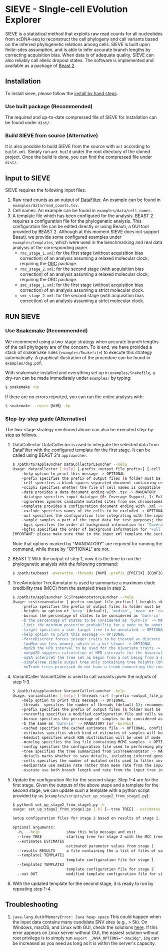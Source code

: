 # SIEVE - SIngle-cell EVolution Explorer

SIEVE is a statistical method that exploits raw read counts for all nucleotides from scDNA-seq to reconstruct the cell phylogeny and call variants based on the inferred phylogenetic relations among cells. SIEVE is built upon finite-sites assumption, and is able to infer accurate branch lengths by correcting acquisition bias. When data is of adequate quality, SIEVE can also reliably call allelic dropout states. The software is implemented and available as a package of [Beast 2](https://www.beast2.org/).

## Installation

To install sieve, please follow the [install by hand steps](https://www.beast2.org/managing-packages/). 

### Use built package (Recommended)

The required and up-to-date compressed file of SIEVE for installation can be found under `dist/`.

### Build SIEVE from source (Alternative)

It is also possible to build SIEVE from the source with `ant` according to `build.xml`. Simply run `ant build` under the root directory of the cloned project. Once the build is done, you can find the compressed file under `dist/`.

## Input to SIEVE

SIEVE requires the following input files:

1. Raw read counts as an output of [DataFilter](https://github.com/szczurek-lab/DataFilter). An example can be found in `examples/data/read_counts.tsv`.
2. Cell names. An example can be found in `examples/data/cell_names`.
3. A template file which has been configured for the analysis.
   BEAST 2 requires a configuration file for the phylogenetic analysis. This configuration file can be edited directly or using Beauti, a GUI tool provided by BEAST 2. Although at this moment SIEVE does not support Beauti, we provide some configured examples under `examples/templates`, which were used in the benchmarking and real data analysis of the corresponding paper.
   - `rmc_stage_1.xml`: for the first stage (without acquisition bias correction) of an analysis assuming a relaxed molecular clock; requiring the [ORC](https://github.com/jordandouglas/ORC) package.
   - `rmc_stage_2.xml`: for the second stage (with acquisition bias correction) of an analysis assuming a relaxed molecular clock; requiring the ORC package.
   - `smc_stage_1.xml`: for the first stage (without acquisition bias correction) of an analysis assuming a strict molecular clock.
   - `smc_stage_2.xml`: for the second stage (with acquisition bias correction) of an analysis assuming a strict molecular clock.

## RUN SIEVE

### Use [Snakemake](https://snakemake.readthedocs.io/en/stable/) (Recommended)

We recommend using a two-stage strategy when accurate branch lengths of the cell phylogeny are of the concern. To is end, we have provided a stack of snakemake rules (`examples/Snakefile`) to execute this strategy automatically. A graphical illustration of the procedure can be found in `examples/dag.pdf`. 

With snakemake installed and everything set up in `examples/Snakefile`, a dry-run can be made immediately under `examples/` by typing:

```bash
$ snakemake -np
```

If there are no errors reported, you can run the entire analysis with:

```bash
$ snakemake --cores {NUM} -kp
```

### Step-by-step guide (Alternative)

The two-stage strategy mentioned above can also be executed step-by-step as follows.

1. DataCollector
   DataCollector is used to integrate the selected data from DataFilter with the configured template for the first stage. It can be called using BEAST 2's `appluancher`:

   ```bash
   $ /path/to/applauncher DataCollectorLauncher --help
   Usage: datacollector [-help] [-prefix <output_file_prefix>] [-cell <cell_names_file>] [-sciphi] [-data <data_file>] [-datatype <i>] [-ignoreSex] [-template <template_configuration_file>] [-exclude <excluded_cell_names>] [-out <output_file>] [-sample <i1> <i2>] [-bgcs <i1> <i2> <i3>] [-bgfsc <i1> <i2> <i3> <i4> <i5>] 
       -help option to print this message -> OPTIONAL
       -prefix specifies the prefix of output files (a folder must be ended with '/') -> OPTIONAL
       -cell specifies a blank spaces separated document containing cell names -> MANDATORY
       -sciphi specifies whether the file of cell names is compatible with SCIPhI (default incompatible) -> OPTIONAL
       -data provides a data document ending with .tsv -> MANDATORY
       -datatype specifies input datatype (0: Coverage-Support, 1: Full supports-Coverage; default: 1) -> OPTIONAl
       -ignoreSex ignores candidate mutated sites from sex chromosomes; usually turned on for males -> OPTIONAL
       -template provides a configuration document ending with .xml -> MANDATORY
       -exclude specifies names of the cells to be excluded -> OPTIONAL
       -out specifies the configuration file integrating with the input data -> OPTIONAL
       -sample samples a part of the input data for test purposes; the first number defines the number of sampled cells, and the second number defines the number of sampled loci; by default, all the data will be loaded -> OPTIONAL
       -bgcs specifies the order of background information for "Coverage-Support" datatype w.r.t. (coverage 0, variant 1, normal 2); default: 0 1 2; working with "-datatype 0" if specified -> OPTIONAL
       -bgfsc specifies the order of background information for "Full support-Coverage" datatype w.r.t. (0 - variant1, 1 - variant2, 2 - variant3, 3 - normal, 4 - coverage); default: 0 1 2 3 4; working with "-datatype 1" if specified -> OPTIONAL
   IMPORTANT: please make sure that in the input xml template the section containing alignment has a tag named 'data', and the log sections have a tag named 'logger'.
   ```

   Note that options marked by "MANDATORY" are required for running the command, while those by "OPTIONAL" are not.

2. BEAST 2
   With the output of step 1, now it is the time to run the phylogenetic analysis with the following command:

   ```bash
   $ /path/to/beast -overwrite -threads {NUM} -prefix {PREFIX} {CONFIGURED FILE}
   ```

3. TreeAnnotator
   TreeAnnotator is used to summarise a maximum clade credibility tree (MCC) from the sampled trees in step 2.

   ```bash
   $ /path/to/applauncher SCSTreeAnnotatorLauncher --help
   Usage: scstreeannotator [-prefix <output_file_prefix>] [-heights <keep|median|mean|ca>] [-burnin <i>] [-b <i>] [-limit <r>] [-target <target_file_name>] [-help] [-forceDiscrete] [-lowMem] [-hpd2D <r>] [-nohpd2D] [-noSA] [-simpleTree] [-noTrunk] <input-file-name> [<output-file-name>]
       -prefix specifies the prefix of output files (a folder must be ended with '/') -> OPTIONAL
       -heights an option of 'keep' (default), 'median', 'mean' or 'ca' -> OPTIONAL
       -burnin the percentage of states to be considered as 'burn-in' -> MANDATORY, the same as -b"
       -b the percentage of states to be considered as 'burn-in' -> MANDATORY, the same as -burnin
       -limit the minimum posterior probability for a node to be annotated -> OPTIONAL
       -target specifies a user target tree to be annotated -> OPTIONAL
       -help option to print this message -> OPTIONAL
       -forceDiscrete forces integer traits to be treated as discrete traits -> OPTIONAL
       -lowMem use less memory, which is a bit slower -> OPTIONAL
       -hpd2D the HPD interval to be used for the bivariate traits -> OPTIONAL
       -nohpd2D suppress calculation of HPD intervals for the bivariate traits -> OPTIONAL
       -noSA interpret the tree set as begin from a not being from a sampled ancestor analysis, even if there are zero branch lengths in the tree set -> OPTIONAL
       -simpleTree simple output tree only containing tree heights (the output file will be labeled with 'simple'), default disabled -> OPTIONAL
       -noTrunk trees processed do not have a trunk connecting the root of samples and the root of entire tree, default disabled -> OPTIONAL
   ```

4. VariantCaller
   VariantCaller is used to call variants given the outputs of step 1-3.

   ```bash
   $ /path/to/applauncher VariantCallerLauncher -help
   Usage: variantcaller [-help] [-threads <i>] [-prefix <output_file_prefix>] [-runconfig <run_config_file>] [-burnin <i>] [-b <i>] [-cached <cached_estimates_file>] [-estimates <mean|median|mode|all>] [-kdedist <gaussian|epanechnikov|rectangular|triangular|biweight|cosine|optcosine>] [-mcmclog <mcmc_log_file>] [-config <config_file>] [-tree <tree_file>] [-details] [-cells <i>] [-medianrate] [-userate] 
       -help option to print this message -> OPTIONAL
       -threads  specifies the number of threads (default 1); recommending to use more -> OPTIONAL
       -prefix specifies the prefix of output files (a folder must be ended with '/') -> OPTIONAL
       -runconfig specifies a modified configuration file and calls variants -> OPTIONAL, having priority over other flags except for -threads and -prefix
       -burnin specifies the percentage of samples to be considered as 'burn-in' -> MANDATORY (or -b)
       -b the same as 'burn-in' -> MANDATORY (or -burnin)
       -cached specifies the cached estimates file -> OPTIONAL, conflicting with -estimates, -kdedist, -mcmclog, -allelic
       -estimates specifies which kind of estimates of samples will be used to perform variant calling (one of 'mean', 'median' (default), 'mode', and 'all', where the last option compares likelihoods between all situations and chooses the largest one) -> OPTIONAL, conflicting with -cached
       -kdedist specifies which KDE distribution will be used if mode estimates is selected (one of 'gaussian' (default), 'epanechnikov', 'rectangular', 'triangular', 'biweight', 'cosine', 'optcosine') -> OPTIONAL, conflicting with -cached
       -mcmclog specifies the log file containing MCMC samples -> OPTIONAL, conflicting with -cached
       -config specifies the configuration file used to performing phylogenetic analisys (either xml or json) -> MANDATORY
       -tree specifies the tree summarized from ScsTreeAnnotator -> MANDATORY
       -details marks whether to save details, including inferred genotypes and ternary matrix, if specified -> OPTIONAL
       -cells specifies the number of mutated cells used to filter invariant sites, default 1 -> OPTIONAL
       -medianrate use median rate rather than mean rate from the input tree -> OPTIONAL
       -userate use both branch length and rate from the input tree in variant calling -> OPTIONAL
   ```

5. Update the configuration file for the second stage.
   Step 1-4 are for the first stage. Given the outputs of the above steps and a template for the second stage, we can update such a template with a python script provided by us (`examples/scripts/set_up_stage2_from_stage1.py`):

   ```bash
   $ python3 set_up_stage2_from_stage1.py -h
   usage: set_up_stage2_from_stage1.py [-h] [--tree TREE] --estimates ESTIMATES --results RESULTS --template1 TEMPLATE1 --template2 TEMPLATE2 --out OUT
   
   Setup configuration files for stage 2 based on results of stage 1.
   
   optional arguments:
     -h, --help            show this help message and exit
     --tree TREE           starting tree for stage 2 with the MCC tree from stage 1
     --estimates ESTIMATES
                           estimated parameter values from stage 1
     --results RESULTS     a file containing the a list of files of variants called from stage 1
     --template1 TEMPLATE1
                           template configuration file for stage 1
     --template2 TEMPLATE2
                           template configuration file for stage 2
     --out OUT             modified template configuration file for stage 2
   ```

6. With the updated template for the second stage, it is ready to run by repeating step 1-4.

## Troubleshooting

1. `java.lang.OutOfMemoryError: Java heap space`
    This could happen when the input data contains many candidate SNV sites (e.g., > 5k). 
    On Windows, macOS, and Linux with GUI, check the solutions [here](https://www.beast2.org/increasing-memory-usage/). 
    If this error appears on Linux server without GUI, the easiest solution without root privilege is to simply run `export _JAVA_OPTIONS="-Xmx10g"`, `10g` can be increased as you need as long as it is within the server's capacity.

